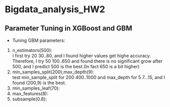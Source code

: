 # Bigdata_analysis_HW2
## Parameter Tuning in XGBoost and GBM

* Tuning GBM parameters: 
 1. n_estimators(500): <br>I first try 20 30..80, and I found higher values get highe accuracy. Therefore, I try 50 100..650 and found there is no significant grow after 500, and I predict 500 is the best.(In fact 650 is a bit higher) 
 2. min_samples_split(200),max_depth(9): <br>test min_sample_split for 200 400..1000 and max_depth for 5 7...15, and I found (200,9) is the best.
 3. min_samples_leaf(70):  
 4. max_features(8):
 5. subsample(0.8):
